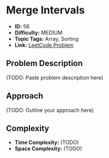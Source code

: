 # Merge Intervals

- **ID:** 56
- **Difficulty:** MEDIUM
- **Topic Tags:** Array, Sorting
- **Link:** [LeetCode Problem](https://leetcode.com/problems/merge-intervals/description/)

## Problem Description

(TODO: Paste problem description here)

## Approach

(TODO: Outline your approach here)

## Complexity

- **Time Complexity:** (TODO)
- **Space Complexity:** (TODO)
